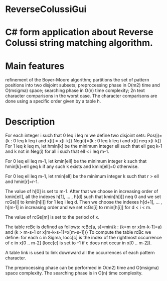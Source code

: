 # ReverseColussiGui
# C# form application about Reverse Colussi string matching algorithm.
# Main features
refinement of the Boyer-Moore algorithm;
partitions the set of pattern positions into two disjoint subsets;
preprocessing phase in O(m2) time and O(msigma) space;
searching phase in O(n) time complexity;
2n text character comparisons in the worst case.
The character comparisons are done using a specific order given by a table h.

# Description
For each integer i such that 0 leq i leq m we define two disjoint sets:
 	Pos(i)={k :  0 leq k leq i and x[i] = x[i-k]}
 	Neg(i)={k :  0 leq k leq i and x[i] neq x[i-k]}
For 1 leq k leq m, let hmin[k] be the minimum integer ell such that ell geq k-1 and k not in Neg(i) for all i such that ell < i leq m-1.

For 0 leq ell leq m-1, let kmin[ell] be the minimum integer k such that hmin[k]=ell geq k if any such k exists and kmin[ell]=0 otherwise.

For 0 leq ell leq m-1, let rmin[ell] be the minimum integer k such that r > ell and hmin[r]=r-1.

The value of h[0] is set to m-1. After that we choose in increasing order of kmin[ell], all the indexes h[1], ... , h[d] such that kmin[h[i]] neq 0 and we set rcGs[i] to kmin[h[i]] for 1 leq i leq d. Then we choose the indexes h[d+1], ... , h[m-1] in increasing order and we set rcGs[i] to rmin[h[i]] for d < i < m.

The value of rcGs[m] is set to the period of x.

The table rcBc is defined as follows: rcBc[a, s]=min{k :  (k=m or x[m-k-1]=a) and (k > m-s-1 or x[m-k-s-1]=x[m-s-1])} To compute the table rcBc we define: for each c in Sigma, locc[c] is the index of the rightmost occurrence of c in x[0 .. m-2] (locc[c] is set to -1 if c does not occur in x[0 .. m-2]).

A table link is used to link downward all the occurrences of each pattern character.

The preprocessing phase can be performed in O(m2) time and O(msigma) space complexity. The searching phase is in O(n) time complexity.
